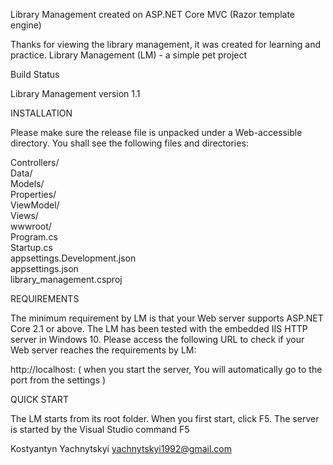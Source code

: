 

Library Management created on ASP.NET Core MVC (Razor template engine)

Thanks for viewing the library management, it was created for learning and practice. Library Management (LM) - a simple pet project

Build Status

Library Management version 1.1

INSTALLATION

Please make sure the release file is unpacked under a Web-accessible directory. You shall see the following files and directories:

Controllers/  
Data/    
Models/  
Properties/  
ViewModel/  
Views/  
wwwroot/  
Program.cs  
Startup.cs  
appsettings.Development.json 	  
appsettings.json 	  
library_management.csproj

REQUIREMENTS

The minimum requirement by LM is that your Web server supports ASP.NET Core 2.1 or above. The LM has been tested with the embedded IIS HTTP server in Windows 10. Please access the following URL to check if your Web server reaches the requirements by LM:

http://localhost: ( when you start the server, You will automatically go to the port from the settings )

QUICK START

The LM starts from its root folder. When you first start, click F5. The server is started by the Visual Studio command F5 




Kostyantyn Yachnytskyi yachnytskyi1992@gmail.com
